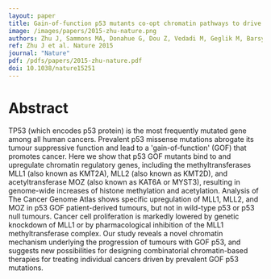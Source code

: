 ```yaml
---
layout: paper
title: Gain-of-function p53 mutants co-opt chromatin pathways to drive cancer growth
image: /images/papers/2015-zhu-nature.png
authors: Zhu J, Sammons MA, Donahue G, Dou Z, Vedadi M, Geglik M, Barsyte-Lovejoy D, Al-Awar R, Katona B, Shilatifard A, Huang J, Hua X, Arrowsmith C, and Berger SL
ref: Zhu J et al. Nature 2015
journal: "Nature"
pdf: /pdfs/papers/2015-zhu-nature.pdf
doi: 10.1038/nature15251
---
```


# Abstract

TP53 (which encodes p53 protein) is the most frequently mutated gene among all human cancers. Prevalent p53 missense mutations abrogate its tumour suppressive function and lead to a 'gain-of-function' (GOF) that promotes cancer. Here we show that p53 GOF mutants bind to and upregulate chromatin regulatory genes, including the methyltransferases MLL1 (also known as KMT2A), MLL2 (also known as KMT2D), and acetyltransferase MOZ (also known as KAT6A or MYST3), resulting in genome-wide increases of histone methylation and acetylation. Analysis of The Cancer Genome Atlas shows specific upregulation of MLL1, MLL2, and MOZ in p53 GOF patient-derived tumours, but not in wild-type p53 or p53 null tumours. Cancer cell proliferation is markedly lowered by genetic knockdown of MLL1 or by pharmacological inhibition of the MLL1 methyltransferase complex. Our study reveals a novel chromatin mechanism underlying the progression of tumours with GOF p53, and suggests new possibilities for designing combinatorial chromatin-based therapies for treating individual cancers driven by prevalent GOF p53 mutations.